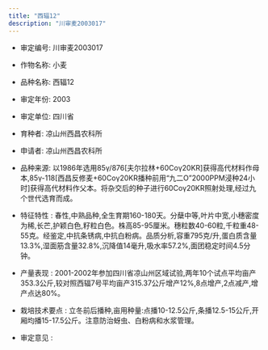 ```yaml
---
title: "西辐12"
description: "川审麦2003017"
---
```

* 审定编号:  川审麦2003017

*  作物名称:  小麦

*  品种名称:  西辐12

*  审定年份:  2003

*  审定单位:  四川省

* 育种者:  凉山州西昌农科所

*  申请者:  凉山州西昌农科所

*  品种来源:  以1986年选用85γ/876[夫尔拉林+60Coγ20KR]获得高代材料作母本,85γ-118[西昌反修麦+60Coγ20KR播种前用“九二O”2000PPM浸种24小时]获得高代材料作父本。将杂交后的种子进行60Coγ20KR照射处理,经过九个世代选育而成。

*  特征特性 : 
春性,中熟品种,全生育期160-180天。分蘖中等,叶片中宽,小穗密度为稀,长芒,护颖白色,籽粒白色。株高85-95厘米。穗粒数40-60粒,千粒重48-55克。经鉴定,中抗条锈病,中抗白粉病。品质分析,容重795克/升,蛋白质含量13.3%,湿面筋含量32.8%,沉降值14毫升,吸水率57.2%,面团稳定时间4.5分钟。
 
*  产量表现 : 
2001-2002年参加四川省凉山州区域试验,两年10个试点平均亩产353.3公斤,较对照西辐7号平均亩产315.37公斤增产12%,8点增产,2点减产,增产点达80%。

*  栽培技术要点 : 
立冬前后播种,亩用种量:点播10-12.5公斤,条播12.5-15公斤,开厢均播15-17.5公斤。注意防治蚜虫、白粉病和水浆管理。

*  审定意见 : 


